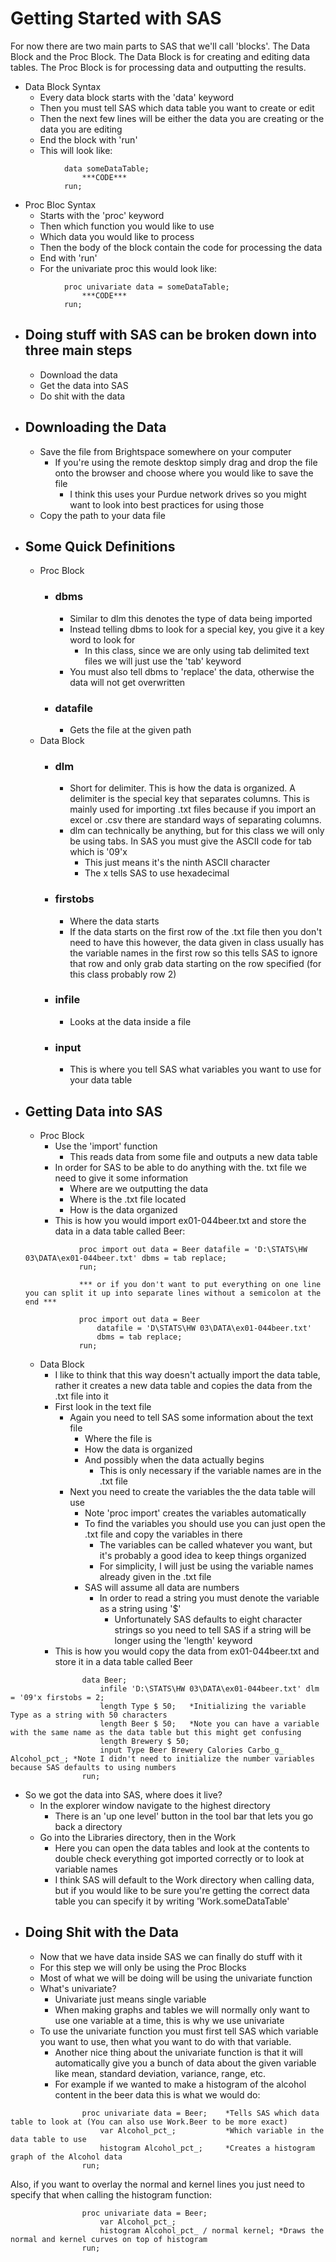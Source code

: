 # Getting Started with SAS
For now there are two main parts to SAS that we'll call 'blocks'. The Data Block and the Proc Block. The Data Block is for creating and editing data tables. The Proc Block is for processing data and outputting the results.
- Data Block Syntax
	- Every data block starts with the 'data' keyword
	- Then you must tell SAS which data table you want to create or edit
	- Then the next few lines will be either the data you are creating or the data you are editing
	- End the block with 'run'
	- This will look like:
```
			data someDataTable;
				***CODE***
			run;
```
- Proc Bloc Syntax
	- Starts with the 'proc' keyword
	- Then which function you would like to use
	- Which data you would like to process
	- Then the body of the block contain the code for processing the data
	- End with 'run'
	- For the univariate proc this would look like:
```
			proc univariate data = someDataTable;
				***CODE***
			run;
```
- ## Doing stuff with SAS can be broken down into three main steps
	- Download the data
	- Get the data into SAS
	- Do shit with the data
- ## Downloading the Data
	- Save the file from Brightspace somewhere on your computer
		- If you're using the remote desktop simply drag and drop the file onto the browser and choose where you would like to save the file
			- I think this uses your Purdue network drives so you might want to look into best practices for using those
	- Copy the path to your data file
- ## Some Quick Definitions
	- Proc Block
		- ### dbms
			- Similar to dlm this denotes the type of data being imported
			- Instead telling dbms to look for a special key, you give it a key word to look for
				- In this class, since we are only using tab delimited text files we will just use the 'tab' keyword
			- You must also tell dbms to 'replace' the data, otherwise the data will not get overwritten 
		- ### datafile
			- Gets the file at the given path
	- Data Block
		- ### dlm
			- Short for delimiter. This is how the data is organized. A delimiter is the special key that separates columns. This is mainly used for importing .txt files because if you import an excel or .csv there are standard ways of separating columns.
			- dlm can technically be anything, but for this class we will only be using tabs. In SAS you must give the ASCII code for tab which is '09'x
				- This just means it's the ninth ASCII character
				- The x tells SAS to use hexadecimal
		- ### firstobs
			- Where the data starts
			- If the data starts on the first row of the .txt file then you don't need to have this however, the data given in class usually has the variable names in the first row so this tells SAS to ignore that row and only grab data starting on the row specified (for this class probably row 2)
		- ### infile
			- Looks at the data inside a file
		- ### input
			- This is where you tell SAS what variables you want to use for your data table
- ## Getting Data into SAS
	- Proc Block
		- Use the 'import' function
			- This reads data from some file and outputs a new data table
		- In order for SAS to be able to do anything with the. txt file we need to give it some information
			- Where are we outputting the data
			- Where is the .txt file located
			- How is the data organized
		- This is how you would import ex01-044beer.txt and store the data in a data table called Beer:
	```
				proc import out data = Beer datafile = 'D:\STATS\HW 03\DATA\ex01-044beer.txt' dbms = tab replace;
				run;
						
				*** or if you don't want to put everything on one line you can split it up into separate lines without a semicolon at the end ***
						
				proc import out data = Beer
					datafile = 'D\STATS\HW 03\DATA\ex01-044beer.txt'
					dbms = tab replace;
				run;
	```
	- Data Block
		- I like to think that this way doesn't actually import the data table, rather it creates a new data table and copies the data from the .txt file into it
		- First look in the text file
			- Again you need to tell SAS some information about the text file
				- Where the file is
				- How the data is organized
				- And possibly when the data actually begins
					- This is only necessary if the variable names are in the .txt file
			- Next you need to create the variables the the data table will use
				- Note 'proc import' creates the variables automatically
				- To find the variables you should use you can just open the .txt file and copy the variables in there
					- The variables can be called whatever you want, but it's probably a good idea to keep things organized
					- For simplicity, I will just be using the variable names already given in the .txt file
				-	SAS will assume all data are numbers
					-	In order to read a string you must denote the variable as a string using '$'
						-	Unfortunately SAS defaults to eight character strings so you need to tell SAS if a string will be longer using the 'length' keyword
		- This is how you would copy the data from ex01-044beer.txt and store it in a data table called Beer
```
				data Beer;
					infile 'D:\STATS\HW 03\DATA\ex01-044beer.txt' dlm = '09'x firstobs = 2;
					length Type $ 50;	*Initializing the variable Type as a string with 50 characters
					length Beer $ 50;	*Note you can have a variable with the same name as the data table but this might get confusing
					length Brewery $ 50;
					input Type Beer Brewery Calories Carbo_g_ Alcohol_pct_;	*Note I didn't need to initialize the number variables because SAS defaults to using numbers
				run;
```
- So we got the data into SAS, where does it live?
	- In the explorer window navigate to the highest directory
		- There is an 'up one level' button in the tool bar that lets you go back a directory
	- Go into the Libraries directory, then in the Work
		- Here you can open the data tables and look at the contents to double check everything got imported correctly or to look at variable names
		- I think SAS will default to the Work directory when calling data, but if you would like to be sure you're getting the correct data table you can specify it by writing 'Work.someDataTable'
- ## Doing Shit with the Data
	- Now that we have data inside SAS we can finally do stuff with it
	- For this step we will only be using the Proc Blocks
	- Most of what we will be doing will be using the univariate function
	- What's univariate?
		- Univariate just means single variable
		- When making graphs and tables we will normally only want to use one variable at a time, this is why we use univariate
	- To use the univariate function you must first tell SAS which variable you want to use, then what you want to do with that variable.
		- Another nice thing about the univariate function is that it will automatically give you a bunch of data about the given variable like mean, standard deviation, variance, range, etc.
		- For example if we wanted to make a histogram of the alcohol content in the beer data this is what we would do:
```
				proc univariate data = Beer;	*Tells SAS which data table to look at (You can also use Work.Beer to be more exact)
					var Alcohol_pct_; 			*Which variable in the data table to use
					histogram Alcohol_pct_; 	*Creates a histogram graph of the Alcohol data
				run;
```
Also, if you want to overlay the normal and kernel lines you just need to specify that when calling the histogram function:
```
				proc univariate data = Beer;
					var Alcohol_pct_;
					histogram Alcohol_pct_ / normal kernel;	*Draws the normal and kernel curves on top of histogram
				run;
```
